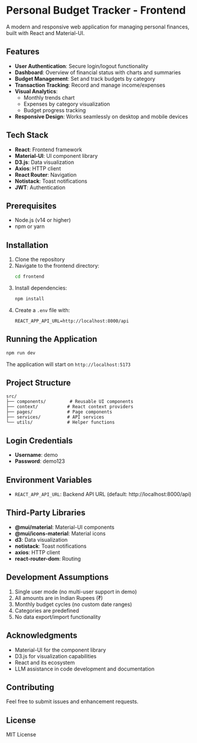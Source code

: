 # Personal Budget Tracker - Frontend

A modern and responsive web application for managing personal finances, built with React and Material-UI.

## Features

- **User Authentication**: Secure login/logout functionality
- **Dashboard**: Overview of financial status with charts and summaries
- **Budget Management**: Set and track budgets by category
- **Transaction Tracking**: Record and manage income/expenses
- **Visual Analytics**: 
  - Monthly trends chart
  - Expenses by category visualization
  - Budget progress tracking
- **Responsive Design**: Works seamlessly on desktop and mobile devices

## Tech Stack

- **React**: Frontend framework
- **Material-UI**: UI component library
- **D3.js**: Data visualization
- **Axios**: HTTP client
- **React Router**: Navigation
- **Notistack**: Toast notifications
- **JWT**: Authentication

## Prerequisites

- Node.js (v14 or higher)
- npm or yarn

## Installation

1. Clone the repository
2. Navigate to the frontend directory:
   ```bash
   cd frontend
   ```
3. Install dependencies:
   ```bash
   npm install
   ```
4. Create a `.env` file with:
   ```
   REACT_APP_API_URL=http://localhost:8000/api
   ```

## Running the Application

```bash
npm run dev
```

The application will start on `http://localhost:5173`

## Project Structure

```
src/
├── components/         # Reusable UI components
├── context/           # React context providers
├── pages/             # Page components
├── services/          # API services
└── utils/             # Helper functions
```

## Login Credentials

- **Username**: demo
- **Password**: demo123

## Environment Variables

- `REACT_APP_API_URL`: Backend API URL (default: http://localhost:8000/api)

## Third-Party Libraries

- **@mui/material**: Material-UI components
- **@mui/icons-material**: Material icons
- **d3**: Data visualization
- **notistack**: Toast notifications
- **axios**: HTTP client
- **react-router-dom**: Routing

## Development Assumptions

1. Single user mode (no multi-user support in demo)
2. All amounts are in Indian Rupees (₹)
3. Monthly budget cycles (no custom date ranges)
4. Categories are predefined
5. No data export/import functionality

## Acknowledgments

- Material-UI for the component library
- D3.js for visualization capabilities
- React and its ecosystem
- LLM assistance in code development and documentation

## Contributing

Feel free to submit issues and enhancement requests.

## License

MIT License

